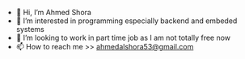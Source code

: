 - 👋 Hi, I’m Ahmed Shora
- 👀 I’m interested in programming especially backend and embeded systems 
- 💞️ I’m looking to work in part time job as I am not totally free now
- 📫 How to reach me >> ahmedalshora53@gmail.com
